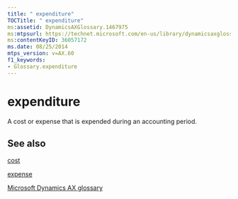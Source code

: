 ```yaml
---
title: " expenditure"
TOCTitle: " expenditure"
ms:assetid: DynamicsAXGlossary.1467975
ms:mtpsurl: https://technet.microsoft.com/en-us/library/dynamicsaxglossary.1467975(v=AX.60)
ms:contentKeyID: 36057172
ms.date: 08/25/2014
mtps_version: v=AX.60
f1_keywords:
- Glossary.expenditure
---
```


# expenditure

A cost or expense that is expended during an accounting period.

## See also

[cost](cost.md)

[expense](expense.md)

[Microsoft Dynamics AX glossary](glossary/microsoft-dynamics-ax-glossary.md)

  


